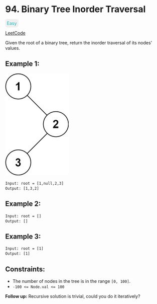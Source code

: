 # 94. Binary Tree Inorder Traversal

<div style="display: inline; color:#1cb8b8; background: #f0f0f0; padding: 5px; border-radius: 20%;">Easy</div>

[LeetCode](https://leetcode.com/problems/binary-tree-inorder-traversal/description/)

Given the root of a binary tree, return the inorder traversal of its nodes' values.

## Example 1:

![](inorder_1.jpg)

```
Input: root = [1,null,2,3]
Output: [1,3,2]
```

## Example 2:

```
Input: root = []
Output: []
```

## Example 3:

```
Input: root = [1]
Output: [1]
```

## Constraints:

- The number of nodes in the tree is in the range `[0, 100]`.
- `-100 <= Node.val <= 100`

**Follow up:** Recursive solution is trivial, could you do it iteratively?
